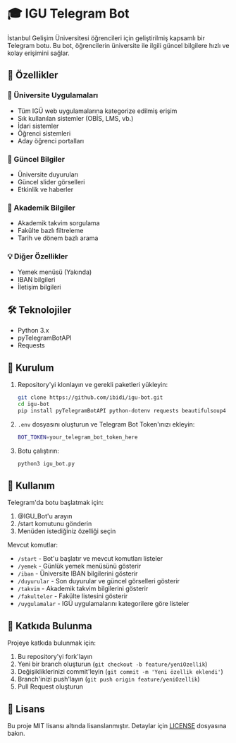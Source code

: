 # 🎓 IGU Telegram Bot

İstanbul Gelişim Üniversitesi öğrencileri için geliştirilmiş kapsamlı bir Telegram botu. Bu bot, öğrencilerin üniversite ile ilgili güncel bilgilere hızlı ve kolay erişimini sağlar.

## 🌟 Özellikler

### 📱 Üniversite Uygulamaları
- Tüm IGÜ web uygulamalarına kategorize edilmiş erişim
- Sık kullanılan sistemler (OBİS, LMS, vb.)
- İdari sistemler
- Öğrenci sistemleri
- Aday öğrenci portalları

### 📢 Güncel Bilgiler
- Üniversite duyuruları
- Güncel slider görselleri
- Etkinlik ve haberler

### 📅 Akademik Bilgiler
- Akademik takvim sorgulama
- Fakülte bazlı filtreleme
- Tarih ve dönem bazlı arama

### 💡 Diğer Özellikler
- Yemek menüsü (Yakında)
- IBAN bilgileri
- İletişim bilgileri

## 🛠️ Teknolojiler

- Python 3.x
- pyTelegramBotAPI
- Requests

## 🚀 Kurulum

1. Repository'yi klonlayın ve gerekli paketleri yükleyin:
   ```bash
   git clone https://github.com/ibidi/igu-bot.git
   cd igu-bot
   pip install pyTelegramBotAPI python-dotenv requests beautifulsoup4 pandas
   ```

2. `.env` dosyasını oluşturun ve Telegram Bot Token'ınızı ekleyin:
   ```bash
   BOT_TOKEN=your_telegram_bot_token_here
   ```

3. Botu çalıştırın:
   ```bash
   python3 igu_bot.py
   ```

## 📱 Kullanım

Telegram'da botu başlatmak için:
1. @IGU_Bot'u arayın
2. /start komutunu gönderin
3. Menüden istediğiniz özelliği seçin

Mevcut komutlar:
- `/start` - Bot'u başlatır ve mevcut komutları listeler
- `/yemek` - Günlük yemek menüsünü gösterir
- `/iban` - Üniversite IBAN bilgilerini gösterir
- `/duyurular` - Son duyurular ve güncel görselleri gösterir
- `/takvim` - Akademik takvim bilgilerini gösterir
- `/fakulteler` - Fakülte listesini gösterir
- `/uygulamalar` - IGÜ uygulamalarını kategorilere göre listeler

## 🤝 Katkıda Bulunma

Projeye katkıda bulunmak için:
1. Bu repository'yi fork'layın
2. Yeni bir branch oluşturun (`git checkout -b feature/yeniOzellik`)
3. Değişikliklerinizi commit'leyin (`git commit -m 'Yeni özellik eklendi'`)
4. Branch'inizi push'layın (`git push origin feature/yeniOzellik`)
5. Pull Request oluşturun

## 📝 Lisans

Bu proje MIT lisansı altında lisanslanmıştır. Detaylar için [LICENSE](LICENSE) dosyasına bakın.
